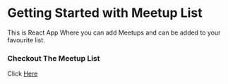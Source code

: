 # Getting Started with Meetup List

This is React App 
Where you can add Meetups and can be added to your favourite list.

### Checkout The Meetup List
Click [Here](https://dapper-monstera-14012d.netlify.app/)


